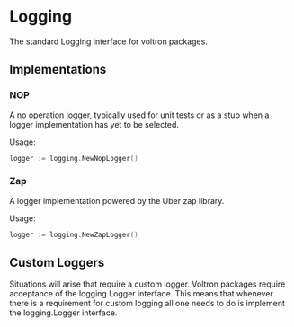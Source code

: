# Logging

The standard Logging interface for voltron packages.

## Implementations

### NOP
A no operation logger, typically used for unit tests or as a stub when a logger implementation has yet to be selected.

Usage:
```go
logger := logging.NewNopLogger()
```

### Zap
A logger implementation powered by the Uber zap library.

Usage:
```go
logger := logging.NewZapLogger()
```

## Custom Loggers
Situations will arise that require a custom logger. Voltron packages require acceptance of the logging.Logger interface.
This means that whenever there is a requirement for custom logging all one needs to do is implement the logging.Logger
interface.
